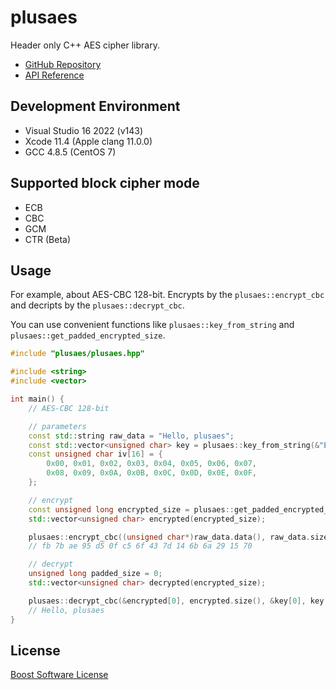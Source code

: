 plusaes
=======

Header only C++ AES cipher library.

- [GitHub Repository](https://github.com/kkAyataka/plusaes)
- [API Reference](https://kkayataka.github.io/plusaes/doc/namespaceplusaes.html)


## Development Environment

- Visual Studio 16 2022 (v143)
- Xcode 11.4 (Apple clang 11.0.0)
- GCC 4.8.5 (CentOS 7)


## Supported block cipher mode

- ECB
- CBC
- GCM
- CTR (Beta)


## Usage

For example, about AES-CBC 128-bit.
Encrypts by the `plusaes::encrypt_cbc` and decripts by the `plusaes::decrypt_cbc`.

You can use convenient functions like `plusaes::key_from_string` and `plusaes::get_padded_encrypted_size`.

```cpp
#include "plusaes/plusaes.hpp"

#include <string>
#include <vector>

int main() {
    // AES-CBC 128-bit

    // parameters
    const std::string raw_data = "Hello, plusaes";
    const std::vector<unsigned char> key = plusaes::key_from_string(&"EncryptionKey128"); // 16-char = 128-bit
    const unsigned char iv[16] = {
        0x00, 0x01, 0x02, 0x03, 0x04, 0x05, 0x06, 0x07,
        0x08, 0x09, 0x0A, 0x0B, 0x0C, 0x0D, 0x0E, 0x0F,
    };

    // encrypt
    const unsigned long encrypted_size = plusaes::get_padded_encrypted_size(raw_data.size());
    std::vector<unsigned char> encrypted(encrypted_size);

    plusaes::encrypt_cbc((unsigned char*)raw_data.data(), raw_data.size(), &key[0], key.size(), &iv, &encrypted[0], encrypted.size(), true);
    // fb 7b ae 95 d5 0f c5 6f 43 7d 14 6b 6a 29 15 70

    // decrypt
    unsigned long padded_size = 0;
    std::vector<unsigned char> decrypted(encrypted_size);

    plusaes::decrypt_cbc(&encrypted[0], encrypted.size(), &key[0], key.size(), &iv, &decrypted[0], decrypted.size(), &padded_size);
    // Hello, plusaes
}
```


License
-------
[Boost Software License](LICENSE_1_0.txt)
